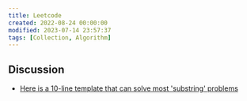 ```yaml
---
title: Leetcode
created: 2022-08-24 00:00:00
modified: 2023-07-14 23:57:37
tags: [Collection, Algorithm]
---
```


## Discussion

- [Here is a 10-line template that can solve most 'substring' problems](https://leetcode.com/problems/minimum-window-substring/solutions/26808/here-is-a-10-line-template-that-can-solve-most-substring-problems/)
